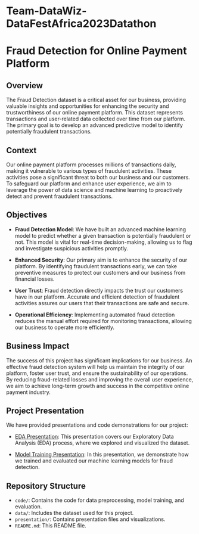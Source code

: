 # Team-DataWiz-DataFestAfrica2023Datathon

# Fraud Detection for Online Payment Platform

## Overview
The Fraud Detection dataset is a critical asset for our business, providing valuable insights and opportunities for enhancing the security and trustworthiness of our online payment platform. This dataset represents transactions and user-related data collected over time from our platform. The primary goal is to develop an advanced predictive model to identify potentially fraudulent transactions.

## Context
Our online payment platform processes millions of transactions daily, making it vulnerable to various types of fraudulent activities. These activities pose a significant threat to both our business and our customers. To safeguard our platform and enhance user experience, we aim to leverage the power of data science and machine learning to proactively detect and prevent fraudulent transactions.

## Objectives
- **Fraud Detection Model**: We have built an advanced machine learning model to predict whether a given transaction is potentially fraudulent or not. This model is vital for real-time decision-making, allowing us to flag and investigate suspicious activities promptly.

- **Enhanced Security**: Our primary aim is to enhance the security of our platform. By identifying fraudulent transactions early, we can take preventive measures to protect our customers and our business from financial losses.

- **User Trust**: Fraud detection directly impacts the trust our customers have in our platform. Accurate and efficient detection of fraudulent activities assures our users that their transactions are safe and secure.

- **Operational Efficiency**: Implementing automated fraud detection reduces the manual effort required for monitoring transactions, allowing our business to operate more efficiently.

## Business Impact
The success of this project has significant implications for our business. An effective fraud detection system will help us maintain the integrity of our platform, foster user trust, and ensure the sustainability of our operations. By reducing fraud-related losses and improving the overall user experience, we aim to achieve long-term growth and success in the competitive online payment industry.

## Project Presentation
We have provided presentations and code demonstrations for our project:

- [EDA Presentation](https://www.loom.com/share/39d3ba74dce344f88a0cf4c080a3814b): This presentation covers our Exploratory Data Analysis (EDA) process, where we explored and visualized the dataset.

- [Model Training Presentation](https://www.loom.com/share/3ceeb5693c974be3b446674848396041?sid=d3a443f7-f41b-4ec8-812d-5dcba06f81c6): In this presentation, we demonstrate how we trained and evaluated our machine learning models for fraud detection.

## Repository Structure
- `code/`: Contains the code for data preprocessing, model training, and evaluation.
- `data/`: Includes the dataset used for this project.
- `presentation/`: Contains presentation files and visualizations.
- `README.md`: This README file.



